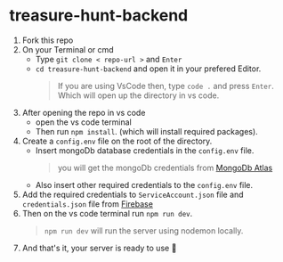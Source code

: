# treasure-hunt-backend

1. Fork this repo
2. On your Terminal or cmd
   - Type `git clone < repo-url >` and `Enter`
   - `cd treasure-hunt-backend` and open it in your prefered Editor.
     > If you are using VsCode then, type `code .` and press `Enter`. Which will open up the directory in vs code.
3. After opening the repo in vs code
   - open the vs code terminal
   - Then run `npm install`. (which will install required packages).
4. Create a `config.env` file on the root of the directory.
   - Insert mongoDb database credentials in the `config.env` file.
     > you will get the mongoDb credentials from [MongoDb Atlas](https://account.mongodb.com/account/login)
   - Also insert other required credentials to the `config.env` file.
5. Add the required credentials to `ServiceAccount.json` file and `credentials.json` file from [Firebase](https://firebase.google.com/)
6. Then on the vs code terminal run `npm run dev`.
    > `npm run dev` will run the server using nodemon locally.
7. And that's it, your server is ready to use :tada:
